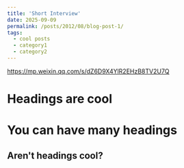 ```yaml
---
title: 'Short Interview'
date: 2025-09-09
permalink: /posts/2012/08/blog-post-1/
tags:
  - cool posts
  - category1
  - category2
---
```


https://mp.weixin.qq.com/s/dZ6D9X4YlR2EHzB8TV2U7Q


Headings are cool
======

You can have many headings
======

Aren't headings cool?
------

